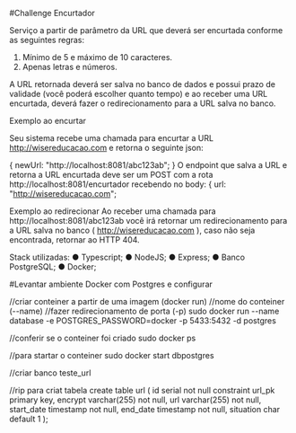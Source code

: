 #Challenge Encurtador

Serviço a partir de parâmetro da URL que deverá ser encurtada
conforme as seguintes regras:

1. Mínimo de 5 e máximo de 10 caracteres.
2. Apenas letras e números.

A URL retornada deverá ser salva no banco de dados e possui prazo de validade (você
poderá escolher quanto tempo) e ao receber uma URL encurtada, deverá fazer o
redirecionamento para a URL salva no banco.

Exemplo ao encurtar

Seu sistema recebe uma chamada para encurtar a URL http://wisereducacao.com e retorna
o seguinte json:

{ newUrl: "http://localhost:8081/abc123ab"; }
O endpoint que salva a URL e retorna a URL encurtada deve ser um POST com a rota
http://localhost:8081/encurtador recebendo no body:
{ url: "http://wisereducacao.com";

Exemplo ao redirecionar
Ao receber uma chamada para http://localhost:8081/abc123ab você irá retornar um
redirecionamento para a URL salva no banco ( http://wisereducacao.com ), caso não seja
encontrada, retornar ao HTTP 404.

Stack utilizadas:
● Typescript;
● NodeJS;
● Express;
● Banco PostgreSQL;
● Docker;


#Levantar ambiente Docker com Postgres e configurar

//criar conteiner a partir de uma imagem (docker run)
//nome do conteiner (--name)
//fazer redirecionamento de porta (-p)
sudo docker run --name database -e POSTGRES_PASSWORD=docker -p 5433:5432 -d postgres

//conferir se o conteiner foi criado 
sudo docker ps

//para startar o conteiner
sudo docker start dbpostgres

//criar banco
teste_url

//rip para criat tabela
create table url
(
    id         serial       not null constraint url_pk primary key,
    encrypt    varchar(255) not null,
    url        varchar(255) not null,
    start_date timestamp    not null,
    end_date   timestamp    not null,
    situation  char default 1
);
